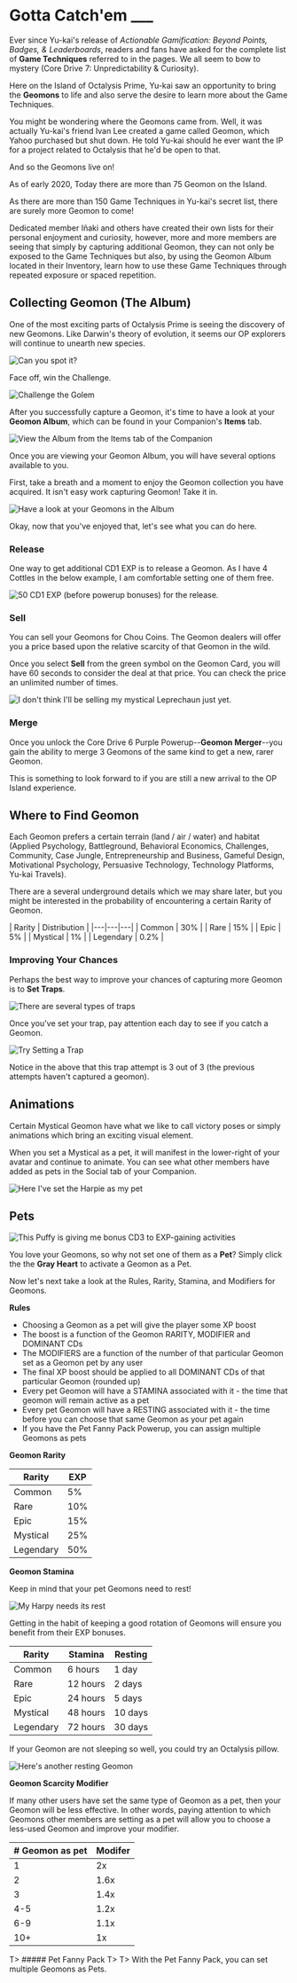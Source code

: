 # Gotta Catch'em ___ 

Ever since Yu-kai's release of *Actionable Gamification: Beyond Points, Badges, & Leaderboards*, readers and fans have asked for the complete list of **Game Techniques** referred to in the pages. We all seem to bow to mystery (Core Drive 7: Unpredictability & Curiosity). 

Here on the Island of Octalysis Prime, Yu-kai saw an opportunity to bring the **Geomons** to life and also serve the desire to learn more about the Game Techniques. 

You might be wondering where the Geomons came from. Well, it was actually Yu-kai's friend Ivan Lee created a game called Geomon, which Yahoo purchased but shut down. He told Yu-kai should he ever want the IP for a project related to Octalysis that he'd be open to that. 

And so the Geomons live on! 

As of early 2020, Today there are more than 75 Geomon on the Island.

As there are more than 150 Game Techniques in Yu-kai's secret list, there are surely more Geomon to come!

Dedicated member Iñaki and others have created their own lists for their personal enjoyment and curiosity, however, more and more members are seeing that simply by capturing additional Geomon, they can not only be exposed to the Game Techniques but also, by using the Geomon Album located in their Inventory, learn how to use these Game Techniques through repeated exposure or spaced repetition. 


## Collecting Geomon (The Album)

One of the most exciting parts of Octalysis Prime is seeing the discovery of new Geomons. Like Darwin's theory of evolution, it seems our OP explorers will continue to unearth new species.

![Can you spot it?](/resources/rockgeomon.png)

Face off, win the Challenge. 

![Challenge the Golem](/resources/golemchallenge.png)

After you successfully capture a Geomon, it's time to have a look at your **Geomon Album**, which can be found in your Companion's **Items** tab.

![View the Album from the Items tab of the Companion](/resources/geomonalbumitem.png)

Once you are viewing your Geomon Album, you will have several options available to you. 

First, take a breath and a moment to enjoy the Geomon collection you have acquired. It isn't easy work capturing Geomon! Take it in. 

![Have a look at your Geomons in the Album](/resources/geomonalbumview.png)

Okay, now that you've enjoyed that, let's see what you can do here. 

### Release 

One way to get additional CD1 EXP is to release a Geomon. As I have 4 Cottles in the below example, I am comfortable setting one of them free. 

![50 CD1 EXP (before powerup bonuses) for the release.](/resources/releasecottle.png)

### Sell

You can sell your Geomons for Chou Coins. The Geomon dealers will offer you a price based upon the relative scarcity of that Geomon in the wild. 

Once you select **Sell** from the green symbol on the Geomon Card, you will have 60 seconds to consider the deal at that price. You can check the price an unlimited number of times. 

![I don't think I'll be selling my mystical Leprechaun just yet.](/resources/lepresell.png)

### Merge

Once you unlock the Core Drive 6 Purple Powerup--**Geomon Merger**--you gain the ability to merge 3 Geomons of the same kind to get a new, rarer Geomon.

This is something to look forward to if you are still a new arrival to the OP Island experience.

## Where to Find Geomon

Each Geomon prefers a certain terrain (land / air / water) and habitat (Applied Psychology, Battleground, Behavioral Economics, Challenges, Community, Case Jungle, Entrepreneurship and Business, Gameful Design, Motivational Psychology, Persuasive Technology, Technology Platforms, Yu-kai Travels). 

There are a several underground details which we may share later, but you might be interested in the probability of encountering a certain Rarity of Geomon. 

| Rarity  | Distribution  |
|---|---|---|
| Common | 30%  |
| Rare  | 15%  |
| Epic  | 5%  |
| Mystical  | 1%  |
| Legendary  | 0.2%  |

### Improving Your Chances

Perhaps the best way to improve your chances of capturing more Geomon is to **Set Traps**. 

![There are several types of traps](/resources/traps.png)

Once you've set your trap, pay attention each day to see if you catch a Geomon. 

![Try Setting a Trap](/resources/trapset.png)

Notice in the above that this trap attempt is 3 out of 3 (the previous attempts haven't captured a geomon). 

## Animations

Certain Mystical Geomon have what we like to call victory poses or simply animations which bring an exciting visual element. 

When you set a Mystical as a pet, it will manifest in the lower-right of your avatar and continue to animate. You can see what other members have added as pets in the Social tab of your Companion. 

![Here I've set the Harpie as my pet](/resources/socialtab.png)

## Pets

![This Puffy is giving me bonus CD3 to EXP-gaining activities](/resources/puffy.png)

You love your Geomons, so why not set one of them as a **Pet**? Simply click the the **Gray Heart** to activate a Geomon as a Pet.  

Now let's next take a look at the Rules, Rarity, Stamina, and Modifiers for Geomons.

**Rules**

- Choosing a Geomon as a pet will give the player some XP boost
- The boost is a function of the Geomon RARITY, MODIFIER and DOMINANT CDs
- The MODIFIERS are a function of the number of that particular Geomon set as a Geomon pet by any user
- The final XP boost should be applied to all DOMINANT CDs of that particular Geomon (rounded up)
- Every pet Geomon will have a STAMINA associated with it - the time that geomon will remain active as a pet
- Every pet Geomon will have a RESTING associated with it - the time before you can choose that same Geomon as your pet again
- If you have the Pet Fanny Pack Powerup, you can assign multiple Geomons as pets

**Geomon Rarity**

| Rarity  | EXP  |
|---|---|
| Common  | 5%  |
| Rare  | 10%  |
| Epic  | 15%  |
| Mystical  | 25%  |
| Legendary  | 50%  |

**Geomon Stamina**

Keep in mind that your pet Geomons need to rest! 

![My Harpy needs its rest](/resources/harpysleep.png)

Getting in the habit of keeping a good rotation of Geomons will ensure you benefit from their EXP bonuses. 

| Rarity  | Stamina  | Resting  |
|---|---|---|
| Common  | 6 hours  | 1 day  |
| Rare  | 12 hours  | 2 days  |
| Epic  | 24 hours  | 5 days  |
| Mystical  | 48 hours  | 10 days  |
| Legendary  | 72 hours  | 30 days  |

If your Geomon are not sleeping so well, you could try an Octalysis pillow.

![Here's another resting Geomon](/resources/restingyukai.png)

**Geomon Scarcity Modifier**

If many other users have set the same type of Geomon as a pet, then your Geomon will be less effective. In other words, paying attention to which Geomons other members are setting as a pet will allow you to choose a less-used Geomon and improve your modifier.

| # Geomon as pet  | Modifer  |
|---|---|
| 1  | 2x  |
| 2  | 1.6x  |
| 3  | 1.4x  |
| 4-5  | 1.2x  |
| 6-9  | 1.1x  |
| 10+  | 1x  |

T> ##### Pet Fanny Pack
T>
T> With the Pet Fanny Pack, you can set multiple Geomons as Pets.
